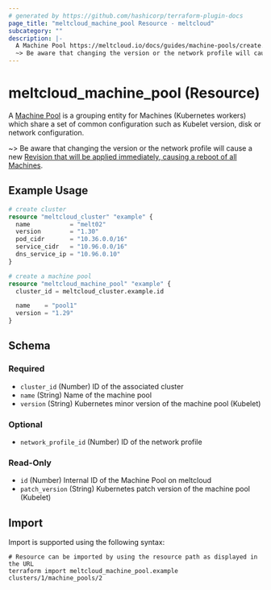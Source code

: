 ```yaml
---
# generated by https://github.com/hashicorp/terraform-plugin-docs
page_title: "meltcloud_machine_pool Resource - meltcloud"
subcategory: ""
description: |-
  A Machine Pool https://meltcloud.io/docs/guides/machine-pools/create.html is a grouping entity for Machines (Kubernetes workers) which share a set of common configuration such as Kubelet version, disk or network configuration.
  ~> Be aware that changing the version or the network profile will cause a new Revision that will be applied immediately, causing a reboot of all Machines https://meltcloud.io/docs/guides/machine-pools/upgrade.html#revisions.
---
```


# meltcloud_machine_pool (Resource)

A [Machine Pool](https://meltcloud.io/docs/guides/machine-pools/create.html) is a grouping entity for Machines (Kubernetes workers) which share a set of common configuration such as Kubelet version, disk or network configuration.

~> Be aware that changing the version or the network profile will cause a new [Revision that will be applied immediately, causing a reboot of all Machines](https://meltcloud.io/docs/guides/machine-pools/upgrade.html#revisions).

## Example Usage

```terraform
# create cluster
resource "meltcloud_cluster" "example" {
  name           = "melt02"
  version        = "1.30"
  pod_cidr       = "10.36.0.0/16"
  service_cidr   = "10.96.0.0/16"
  dns_service_ip = "10.96.0.10"
}

# create a machine pool
resource "meltcloud_machine_pool" "example" {
  cluster_id = meltcloud_cluster.example.id

  name    = "pool1"
  version = "1.29"
}
```

<!-- schema generated by tfplugindocs -->
## Schema

### Required

- `cluster_id` (Number) ID of the associated cluster
- `name` (String) Name of the machine pool
- `version` (String) Kubernetes minor version of the machine pool (Kubelet)

### Optional

- `network_profile_id` (Number) ID of the network profile

### Read-Only

- `id` (Number) Internal ID of the Machine Pool on meltcloud
- `patch_version` (String) Kubernetes patch version of the machine pool (Kubelet)

## Import

Import is supported using the following syntax:

```shell
# Resource can be imported by using the resource path as displayed in the URL
terraform import meltcloud_machine_pool.example clusters/1/machine_pools/2
```
